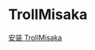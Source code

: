 # TrollMisaka
[安装 TrollMisaka](itms-services://?action=download-manifest&url=https://app-trick.github.io/iOS/plist/com.zhyzavccgu.qvqvkgwg.plist)

